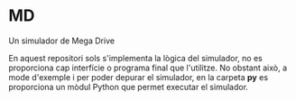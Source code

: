# MD
Un simulador de Mega Drive

En aquest repositori sols s'implementa la lògica del simulador, no es
proporciona cap interfície o programa final que l'utilitze. No obstant
això, a mode d'exemple i per poder depurar el simulador, en la carpeta
**py** es proporciona un mòdul Python que permet executar el
simulador.
